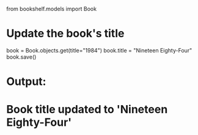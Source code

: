 from bookshelf.models import Book

# Update the book's title

book = Book.objects.get(title="1984")
book.title = "Nineteen Eighty-Four"
book.save()

# Output:

# Book title updated to 'Nineteen Eighty-Four'
